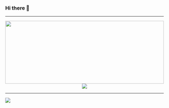 ### Hi there 👋
<hr/>
<div align="center">
  <img width="100%" height="200" src="https://github-readme-stats.vercel.app/api?username=DevLucho&show_icons=true&theme=radical" />
  <img align="center" src="https://github-readme-stats.vercel.app/api/top-langs/?username=DevLucho&layout=compact&theme=radical)](https://github.com/DevLucho/github-readme-stats" />
</div>
<hr/>
<img align="center" src="https://komarev.com/ghpvc/?username=DevLucho&color=brightgreen" />
